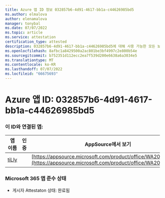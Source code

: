 ```yaml
---
title: Azure 앱 ID 정보 032857b6-4d91-4617-bb1a-c44626985bd5
ms.author: elmalova
author: elenamalova
manager: tonybal
ms.date: 07/07/2022
ms.topic: article
ms.service: attestation
certification_type: attested
description: 032857b6-4d91-4617-bb1a-c44626985bd5에 대해 사용 가능한 모든 보안 및 규정 준수 정보입니다.
ms.openlocfilehash: 8afbc1a8429500a2ac801be3bf4997c2e800b54e
ms.sourcegitcommit: b752351d112ecc2ea7f539d200e6638a6a3034e5
ms.translationtype: MT
ms.contentlocale: ko-KR
ms.lasthandoff: 07/07/2022
ms.locfileid: "66675693"
---
```

# <a name="azure-app-id-032857b6-4d91-4617-bb1a-c44626985bd5"></a>Azure 앱 ID: 032857b6-4d91-4617-bb1a-c44626985bd5


### <a name="apps-associated-with-this-id"></a>이 ID와 연결된 앱:
| **앱 이름** | **인증** | **AppSource에서 보기** |
|--------------|---------------|-----------------------|
| [tiLly](../forward/WA200003825.md) |  | [https://appsource.microsoft.com/product/office/WA200003825](https://appsource.microsoft.com/product/office/WA200003825) |

### <a name="microsoft-365-app-compliance-status"></a>Microsoft 365 앱 준수 상태
- 게시자 Attestaton 상태: 완료됨
